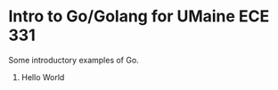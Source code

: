 Intro to Go/Golang for UMaine ECE 331
=====================================

Some introductory examples of Go.

1. Hello World